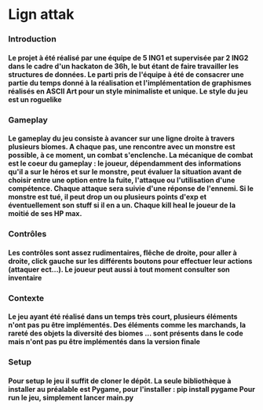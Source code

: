 <h1> Lign attak </h1>

<h3> Introduction </h3>

<h4> Le projet à été réalisé par une équipe de 5 ING1 et supervisée par 2 ING2 dans le cadre
d'un hackaton de 36h, le but étant de faire travailler les structures de données.
Le parti pris de l'équipe à été de consacrer une partie du temps donné à la réalisation
et l'implémentation de graphismes réalisés en ASCII Art pour un style minimaliste et unique.
Le style du jeu est un roguelike </h4>


<h3>  Gameplay </h3>

<h4> Le gameplay du jeu consiste à avancer sur une ligne droite
à travers plusieurs biomes. A chaque pas, une rencontre avec un monstre est possible, à ce moment,
un combat s'enclenche. La mécanique de combat est le coeur du gameplay : le joueur, dépendamment des informations
qu'il a sur le héros et sur le monstre, peut évaluer la situation avant de choisir entre une option entre la fuite, l'attaque ou l'utilisation d'une compétence. Chaque attaque sera
suivie d'une réponse de l'ennemi. Si le monstre est tué, il peut drop un ou plusieurs points d'exp
et éventuellement son stuff si il en a un. Chaque kill heal le joueur de la moitié de ses HP max.</h4>

<h3> Contrôles </h3>

<h4> Les contrôles sont assez rudimentaires, flêche de droite, pour aller à droite,
click gauche sur les différents boutons pour effectuer leur actions (attaquer ect...).
Le joueur peut aussi à tout moment consulter son inventaire</h4>

<h3> Contexte</h3>

<h4> Le jeu ayant été réalisé dans un temps très court, plusieurs éléments n'ont
pas pu être implémentés. Des éléments comme les marchands, la rareté des objets
la diversité des biomes ... sont présents dans le code mais n'ont pas pu être implémentés
dans la version finale</h4>

<h3> Setup </h3>

<h4> Pour setup le jeu il suffit de cloner le dépôt.
La seule bibliothèque à installer au préalable est Pygame, pour l'installer : 
pip install pygame
Pour run le jeu, simplement lancer main.py</h4>
